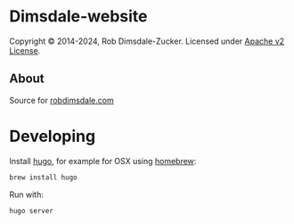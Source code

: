 Dimsdale-website
===========

Copyright © 2014-2024, Rob Dimsdale-Zucker. Licensed under [Apache v2 License].

About
-----
Source for [robdimsdale.com]

# Developing

Install [hugo](https://gohugo.io/), for example for OSX using [homebrew](https://brew.sh/):

```sh
brew install hugo
```

Run with:

```sh
hugo server
```

 [Apache v2 License]: https://github.com/robdimsdale/dimsdale-website/raw/master/LICENSE
 [robdimsdale.com]: https://robdimsdale.com
